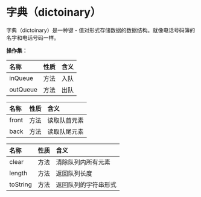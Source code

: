 # 字典（dictoinary）

字典（dictoinary）是一种键 - 值对形式存储数据的数据结构。就像电话号码簿的名字和电话号码一样。

**操作集：**

|名称|性质|含义|
|:-----|:------|:------|
|inQueue|方法|入队|
|outQueue|方法|出队|

|名称|性质|含义|
|:-----|:------|:------|
|front|方法|读取队首元素|
|back|方法|读取队尾元素|

|名称|性质|含义|
|:-----|:------|:------|
|clear|方法|清除队列内所有元素|
|length|方法|返回队列长度|
|toString|方法|返回队列的字符串形式|